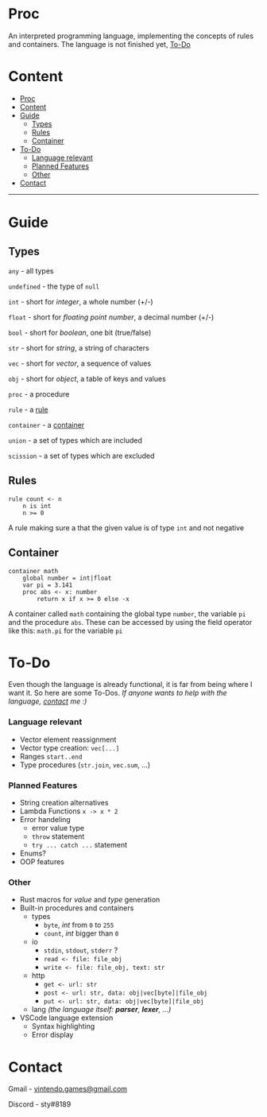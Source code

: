 # Proc
An interpreted programming language, implementing the concepts of rules and containers. The language is not finished yet, [To-Do](#to-do)

# Content
- [Proc](#proc)
- [Content](#content)
- [Guide](#guide)
  - [Types](#types)
  - [Rules](#rules)
  - [Container](#container)
- [To-Do](#to-do)
    - [Language relevant](#language-relevant)
    - [Planned Features](#planned-features)
    - [Other](#other)
- [Contact](#contact)

---

# Guide

## Types
`any` - all types

`undefined` - the type of `null`

`int` - short for *integer*, a whole number (+/-)

`float` - short for *floating point number*, a decimal number (+/-)

`bool` - short for *boolean*, one bit (true/false)

`str` - short for *string*, a string of characters

`vec` - short for *vector*, a sequence of values

`obj` - short for *object*, a table of keys and values

`proc` - a procedure

`rule` - a [rule](#rules)

`container` - a [container](#container)

`union` - a set of types which are included

`scission` - a set of types which are excluded

## Rules
```
rule count <- n
    n is int
    n >= 0
```
A rule making sure a that the given value is of type `int` and not negative

## Container
```
container math
    global number = int|float
    var pi = 3.141
    proc abs <- x: number
        return x if x >= 0 else -x
```
A container called `math` containing the global type `number`, the variable `pi` and the procedure `abs`. These can be accessed by using the field operator like this: `math.pi` for the variable `pi`

# To-Do
Even though the language is already functional, it is far from being where I want it. So here are some To-Dos. 
*If anyone wants to help with the language, [contact](#contact) me :)*

### Language relevant
- Vector element reassignment
- Vector type creation: `vec[...]`
- Ranges `start..end`
- Type procedures (`str.join`, `vec.sum`, ...)
### Planned Features
- String creation alternatives
- Lambda Functions `x -> x * 2`
- Error handeling
    - error value type
    - `throw` statement
    - `try ... catch ...` statement
- Enums?
- OOP features
### Other
- Rust macros for *value* and *type* generation
- Built-in procedures and containers
    - types
        - `byte`, *int* from `0` to `255`
        - `count`, *int* bigger than `0`
    - io
        - `stdin`, `stdout`, `stderr` ?
        - `read <- file: file_obj`
        - `write <- file: file_obj, text: str`
    - http
        - `get <- url: str`
        - `post <- url: str, data: obj|vec[byte]|file_obj`
        - `put <- url: str, data: obj|vec[byte]|file_obj`
    - lang *(the language itself: **parser**, **lexer**, ...)*
- VSCode language extension
    - Syntax highlighting
    - Error display

# Contact

Gmail - vintendo.games@gmail.com

Discord - sty#8189